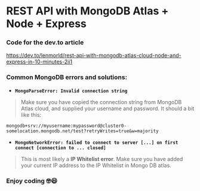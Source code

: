 # REST API with MongoDB Atlas + Node + Express

### Code for the dev.to article

https://dev.to/lenmorld/rest-api-with-mongodb-atlas-cloud-node-and-express-in-10-minutes-2ii1

### Common MongoDB errors and solutions:

- **`MongoParseError: Invalid connection string`**

> Make sure you have copied the connection string from MongoDB Atlas cloud, and supplied your username and password. It should a bit like this:

`mongodb+srv://myusername:mypassword@cluster0-somelocation.mongodb.net/test?retryWrites=true&w=majority`

- **`MongoNetworkError: failed to connect to server [...] on first connect [connection to ... closed]`**

> This is most likely a **IP Whitelist error**. Make sure you have added your current IP address to the IP Whitelist in Mongo DB atlas.

### Enjoy coding 🤓😆
